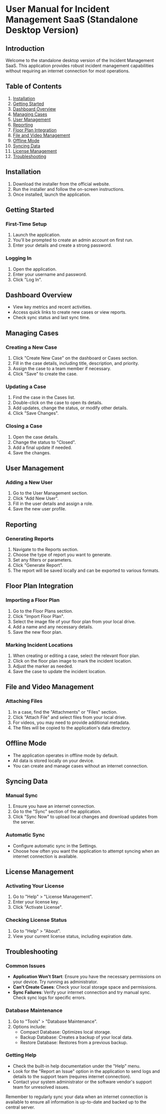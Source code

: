 # User Manual for Incident Management SaaS (Standalone Desktop Version)

## Introduction

Welcome to the standalone desktop version of the Incident Management SaaS. This application provides robust incident management capabilities without requiring an internet connection for most operations.

## Table of Contents

1. [Installation](#installation)
2. [Getting Started](#getting-started)
3. [Dashboard Overview](#dashboard-overview)
4. [Managing Cases](#managing-cases)
5. [User Management](#user-management)
6. [Reporting](#reporting)
7. [Floor Plan Integration](#floor-plan-integration)
8. [File and Video Management](#file-and-video-management)
9. [Offline Mode](#offline-mode)
10. [Syncing Data](#syncing-data)
11. [License Management](#license-management)
12. [Troubleshooting](#troubleshooting)

## Installation

1. Download the installer from the official website.
2. Run the installer and follow the on-screen instructions.
3. Once installed, launch the application.

## Getting Started

### First-Time Setup

1. Launch the application.
2. You'll be prompted to create an admin account on first run.
3. Enter your details and create a strong password.

### Logging In

1. Open the application.
2. Enter your username and password.
3. Click "Log In".

## Dashboard Overview

- View key metrics and recent activities.
- Access quick links to create new cases or view reports.
- Check sync status and last sync time.

## Managing Cases

### Creating a New Case

1. Click "Create New Case" on the dashboard or Cases section.
2. Fill in the case details, including title, description, and priority.
3. Assign the case to a team member if necessary.
4. Click "Save" to create the case.

### Updating a Case

1. Find the case in the Cases list.
2. Double-click on the case to open its details.
3. Add updates, change the status, or modify other details.
4. Click "Save Changes".

### Closing a Case

1. Open the case details.
2. Change the status to "Closed".
3. Add a final update if needed.
4. Save the changes.

## User Management

### Adding a New User

1. Go to the User Management section.
2. Click "Add New User".
3. Fill in the user details and assign a role.
4. Save the new user profile.

## Reporting

### Generating Reports

1. Navigate to the Reports section.
2. Choose the type of report you want to generate.
3. Set any filters or parameters.
4. Click "Generate Report".
5. The report will be saved locally and can be exported to various formats.

## Floor Plan Integration

### Importing a Floor Plan

1. Go to the Floor Plans section.
2. Click "Import Floor Plan".
3. Select the image file of your floor plan from your local drive.
4. Add a name and any necessary details.
5. Save the new floor plan.

### Marking Incident Locations

1. When creating or editing a case, select the relevant floor plan.
2. Click on the floor plan image to mark the incident location.
3. Adjust the marker as needed.
4. Save the case to update the incident location.

## File and Video Management

### Attaching Files

1. In a case, find the "Attachments" or "Files" section.
2. Click "Attach File" and select files from your local drive.
3. For videos, you may need to provide additional metadata.
4. The files will be copied to the application's data directory.

## Offline Mode

- The application operates in offline mode by default.
- All data is stored locally on your device.
- You can create and manage cases without an internet connection.

## Syncing Data

### Manual Sync

1. Ensure you have an internet connection.
2. Go to the "Sync" section of the application.
3. Click "Sync Now" to upload local changes and download updates from the server.

### Automatic Sync

- Configure automatic sync in the Settings.
- Choose how often you want the application to attempt syncing when an internet connection is available.

## License Management

### Activating Your License

1. Go to "Help" > "License Management".
2. Enter your license key.
3. Click "Activate License".

### Checking License Status

1. Go to "Help" > "About".
2. View your current license status, including expiration date.

## Troubleshooting

### Common Issues

- **Application Won't Start**: Ensure you have the necessary permissions on your device. Try running as administrator.
- **Can't Create Cases**: Check your local storage space and permissions.
- **Sync Failures**: Verify your internet connection and try manual sync. Check sync logs for specific errors.

### Database Maintenance

1. Go to "Tools" > "Database Maintenance".
2. Options include:
   - Compact Database: Optimizes local storage.
   - Backup Database: Creates a backup of your local data.
   - Restore Database: Restores from a previous backup.

### Getting Help

- Check the built-in help documentation under the "Help" menu.
- Look for the "Report an Issue" option in the application to send logs and details to the support team (requires internet connection).
- Contact your system administrator or the software vendor's support team for unresolved issues.

Remember to regularly sync your data when an internet connection is available to ensure all information is up-to-date and backed up to the central server.